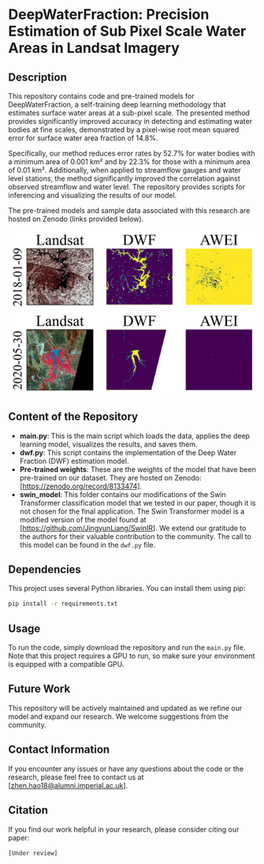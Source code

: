 # DeepWaterFraction: Precision Estimation of Sub Pixel Scale Water Areas in Landsat Imagery

## Description

This repository contains code and pre-trained models for DeepWaterFraction, a self-training deep learning methodology that estimates surface water areas at a sub-pixel scale. The presented method provides significantly improved accuracy in detecting and estimating water bodies at fine scales, demonstrated by a pixel-wise root mean squared error for surface water area fraction of 14.8%. 

Specifically, our method reduces error rates by 52.7% for water bodies with a minimum area of 0.001 km² and by 22.3% for those with a minimum area of 0.01 km². Additionally, when applied to streamflow gauges and water level stations, the method significantly improved the correlation against observed streamflow and water level. The repository provides scripts for inferencing and visualizing the results of our model.

The pre-trained models and sample data associated with this research are hosted on Zenodo (links provided below). 

![Comparison Figure](./data/image1.png)
![Comparison Figure](./data/image2.png)

## Content of the Repository

- **main.py**: This is the main script which loads the data, applies the deep learning model, visualizes the results, and saves them.
- **dwf.py**: This script contains the implementation of the Deep Water Fraction (DWF) estimation model.
- **Pre-trained weights**: These are the weights of the model that have been pre-trained on our dataset. They are hosted on Zenodo: [https://zenodo.org/record/8133474].
- **swin_model**: This folder contains our modifications of the Swin Transformer classification model that we tested in our paper, though it is not chosen for the final application. The Swin Transformer model is a modified version of the model found at [https://github.com/JingyunLiang/SwinIR]. We extend our gratitude to the authors for their valuable contribution to the community. The call to this model can be found in the `dwf.py` file.

## Dependencies

This project uses several Python libraries. You can install them using pip:

```bash
pip install -r requirements.txt
```

## Usage 

To run the code, simply download the repository and run the `main.py` file. Note that this project requires a GPU to run, so make sure your environment is equipped with a compatible GPU.

## Future Work

This repository will be actively maintained and updated as we refine our model and expand our research. We welcome suggestions from the community. 

## Contact Information

If you encounter any issues or have any questions about the code or the research, please feel free to contact us at [zhen.hao18@alumni.imperial.ac.uk].

## Citation

If you find our work helpful in your research, please consider citing our paper:

```
[Under review]
```
